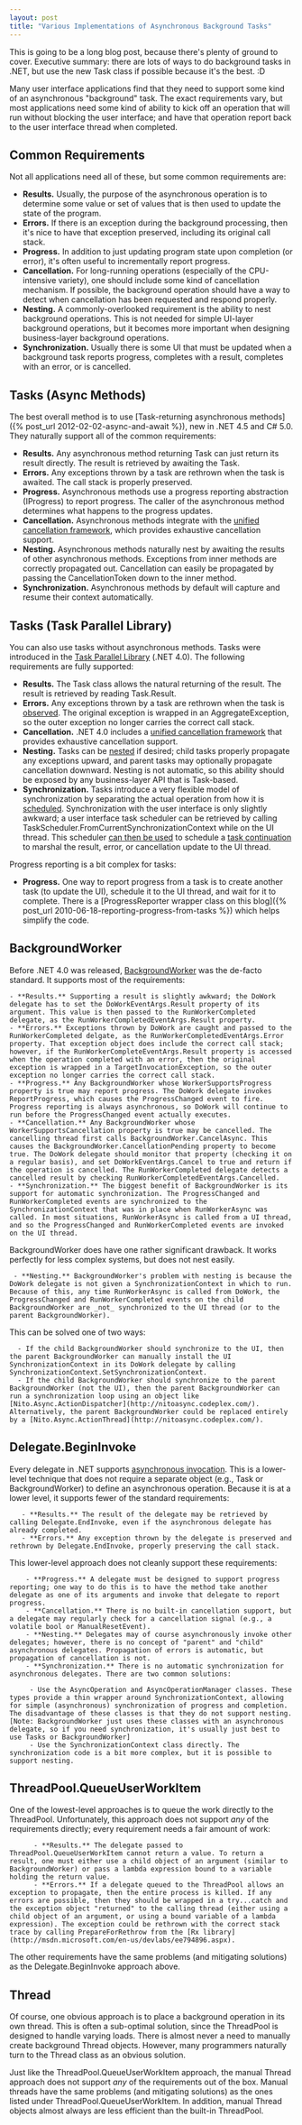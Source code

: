```yaml
---
layout: post
title: "Various Implementations of Asynchronous Background Tasks"
---
```

This is going to be a long blog post, because there's plenty of ground to cover. Executive summary: there are lots of ways to do background tasks in .NET, but use the new Task class if possible because it's the best. :D



Many user interface applications find that they need to support some kind of an asynchronous "background" task. The exact requirements vary, but most applications need some kind of ability to kick off an operation that will run without blocking the user interface; and have that operation report back to the user interface thread when completed.



## Common Requirements

Not all applications need all of these, but some common requirements are:



- **Results.** Usually, the purpose of the asynchronous operation is to determine some value or set of values that is then used to update the state of the program.
- **Errors.** If there is an exception during the background processing, then it's nice to have that exception preserved, including its original call stack.
- **Progress.** In addition to just updating program state upon completion (or error), it's often useful to incrementally report progress.
- **Cancellation.** For long-running operations (especially of the CPU-intensive variety), one should include some kind of cancellation mechanism. If possible, the background operation should have a way to detect when cancellation has been requested and respond properly.
- **Nesting.** A commonly-overlooked requirement is the ability to nest background operations. This is not needed for simple UI-layer background operations, but it becomes more important when designing business-layer background operations.
- **Synchronization.** Usually there is some UI that must be updated when a background task reports progress, completes with a result, completes with an error, or is cancelled.


## Tasks (Async Methods)

The best overall method is to use [Task-returning asynchronous methods]({% post_url 2012-02-02-async-and-await %}), new in .NET 4.5 and C# 5.0. They naturally support all of the common requirements:




 - **Results.** Any asynchronous method returning Task<TResult> can just return its result directly. The result is retrieved by awaiting the Task<TResult>.
 - **Errors.** Any exceptions thrown by a task are rethrown when the task is awaited. The call stack is properly preserved.
 - **Progress.** Asynchronous methods use a progress reporting abstraction (IProgress<T>) to report progress. The caller of the asynchronous method determines what happens to the progress updates.
 - **Cancellation.** Asynchronous methods integrate with the [unified cancellation framework](http://msdn.microsoft.com/en-us/library/dd997364.aspx), which provides exhaustive cancellation support.
 - **Nesting.** Asynchronous methods naturally nest by awaiting the results of other asynchronous methods. Exceptions from inner methods are correctly propagated out. Cancellation can easily be propagated by passing the CancellationToken down to the inner method.
 - **Synchronization.** Asynchronous methods by default will capture and resume their context automatically.


## Tasks (Task Parallel Library)

You can also use tasks without asynchronous methods. Tasks were introduced in the [Task Parallel 
Library](http://msdn.microsoft.com/en-us/library/dd537609.aspx) (.NET 4.0). The following requirements are fully supported:



  - **Results.** The Task<TResult> class allows the natural returning of the result. The result is retrieved by reading Task<TResult>.Result.
  - **Errors.** Any exceptions thrown by a task are rethrown when the task is [observed](http://msdn.microsoft.com/en-us/library/dd997415.aspx). The original exception is wrapped in an AggregateException, so the outer exception no longer carries the correct call stack.
  - **Cancellation.** .NET 4.0 includes a [unified cancellation framework](http://msdn.microsoft.com/en-us/library/dd997364.aspx) that provides exhaustive cancellation support.
  - **Nesting.** Tasks can be [nested](http://msdn.microsoft.com/en-us/library/dd997417.aspx) if desired; child tasks properly propagate any exceptions upward, and parent tasks may optionally propagate cancellation downward. Nesting is not automatic, so this ability should be exposed by any business-layer API that is Task-based.
  - **Synchronization.** Tasks introduce a very flexible model of synchronization by separating the actual operation from how it is [scheduled](http://msdn.microsoft.com/en-us/library/dd997402.aspx). Synchronization with the user interface is only slightly awkward; a user interface task scheduler can be retrieved by calling TaskScheduler.FromCurrentSynchronizationContext while on the UI thread. This scheduler [can then be used](http://msdn.microsoft.com/en-us/library/dd997394.aspx) to schedule a [task continuation](http://msdn.microsoft.com/en-us/library/ee372288.aspx) to marshal the result, error, or cancellation update to the UI thread.


Progress reporting is a bit complex for tasks:



   - **Progress.** One way to report progress from a task is to create another task (to update the UI), schedule it to the UI thread, and wait for it to complete. There is a [ProgressReporter wrapper class on this blog]({% post_url 2010-06-18-reporting-progress-from-tasks %}) which helps simplify the code.


## BackgroundWorker

Before .NET 4.0 was released, [BackgroundWorker](http://msdn.microsoft.com/en-us/library/8xs8549b.aspx) was the de-facto standard. It supports most of the requirements:



    - **Results.** Supporting a result is slightly awkward; the DoWork delegate has to set the DoWorkEventArgs.Result property of its argument. This value is then passed to the RunWorkerCompleted delegate, as the RunWorkerCompletedEventArgs.Result property.
    - **Errors.** Exceptions thrown by DoWork are caught and passed to the RunWorkerCompleted delgate, as the RunWorkerCompletedEventArgs.Error property. That exception object does include the correct call stack; however, if the RunWorkerCompleteEventArgs.Result property is accessed when the operation completed with an error, then the original exception is wrapped in a TargetInvocationException, so the outer exception no longer carries the correct call stack.
    - **Progress.** Any BackgroundWorker whose WorkerSupportsProgress property is true may report progress. The DoWork delegate invokes ReportProgress, which causes the ProgressChanged event to fire. Progress reporting is always asynchronous, so DoWork will continue to run before the ProgressChanged event actually executes.
    - **Cancellation.** Any BackgroundWorker whose WorkerSupportsCancellation property is true may be cancelled. The cancelling thread first calls BackgroundWorker.CancelAsync. This causes the BackgroundWorker.CancellationPending property to become true. The DoWork delegate should monitor that property (checking it on a regular basis), and set DoWorkEventArgs.Cancel to true and return if the operation is cancelled. The RunWorkerCompleted delegate detects a cancelled result by checking RunWorkerCompletedEventArgs.Cancelled.
    - **Synchronization.** The biggest benefit of BackgroundWorker is its support for automatic synchronization. The ProgressChanged and RunWorkerCompleted events are synchronized to the SynchronizationContext that was in place when RunWorkerAsync was called. In most situations, RunWorkerAsync is called from a UI thread, and so the ProgressChanged and RunWorkerCompleted events are invoked on the UI thread.


BackgroundWorker does have one rather significant drawback. It works perfectly for less complex systems, but does not nest easily.



     - **Nesting.** BackgroundWorker's problem with nesting is because the DoWork delegate is not given a SynchronizationContext in which to run. Because of this, any time RunWorkerAsync is called from DoWork, the ProgressChanged and RunWorkerCompleted events on the child BackgroundWorker are _not_ synchronized to the UI thread (or to the parent BackgroundWorker).
This can be solved one of two ways:

      - If the child BackgroundWorker should synchronize to the UI, then the parent BackgroundWorker can manually install the UI SynchronizationContext in its DoWork delegate by calling SynchronizationContext.SetSynchronizationContext.
      - If the child BackgroundWorker should synchronize to the parent BackgroundWorker (not the UI), then the parent BackgroundWorker can run a synchronization loop using an object like [Nito.Async.ActionDispatcher](http://nitoasync.codeplex.com/). Alternatively, the parent BackgroundWorker could be replaced entirely by a [Nito.Async.ActionThread](http://nitoasync.codeplex.com/).


## Delegate.BeginInvoke

Every delegate in .NET supports [asynchronous invocation](http://msdn.microsoft.com/en-us/library/2e08f6yc.aspx). This is a lower-level technique that does not require a separate object (e.g., Task or BackgroundWorker) to define an asynchronous operation. Because it is at a lower level, it supports fewer of the standard requirements:



       - **Results.** The result of the delegate may be retrieved by calling Delegate.EndInvoke, even if the asynchronous delegate has already completed.
       - **Errors.** Any exception thrown by the delegate is preserved and rethrown by Delegate.EndInvoke, properly preserving the call stack.


This lower-level approach does not cleanly support these requirements:



        - **Progress.** A delegate must be designed to support progress reporting; one way to do this is to have the method take another delegate as one of its arguments and invoke that delegate to report progress.
        - **Cancellation.** There is no built-in cancellation support, but a delegate may regularly check for a cancellation signal (e.g., a volatile bool or ManualResetEvent).
        - **Nesting.** Delegates may of course asynchronously invoke other delegates; however, there is no concept of "parent" and "child" asynchronous delegates. Propagation of errors is automatic, but propagation of cancellation is not.
        - **Synchronization.** There is no automatic synchronization for asynchronous delegates. There are two common solutions:

         - Use the AsyncOperation and AsyncOperationManager classes. These types provide a thin wrapper around SynchronizationContext, allowing for simple (asynchronous) synchronization of progress and completion. The disadvantage of these classes is that they do not support nesting. [Note: BackgroundWorker just uses these classes with an asynchronous delegate, so if you need synchronization, it's usually just best to use Tasks or BackgroundWorker]
         - Use the SynchronizationContext class directly. The synchronization code is a bit more complex, but it is possible to support nesting.


## ThreadPool.QueueUserWorkItem

One of the lowest-level approaches is to queue the work directly to the ThreadPool. Unfortunately, this approach does not support _any_ of the requirements directly; every requirement needs a fair amount of work:



          - **Results.** The delegate passed to ThreadPool.QueueUserWorkItem cannot return a value. To return a result, one must either use a child object of an argument (similar to BackgroundWorker) or pass a lambda expression bound to a variable holding the return value.
          - **Errors.** If a delegate queued to the ThreadPool allows an exception to propagate, then the entire process is killed. If any errors are possible, then they should be wrapped in a try...catch and the exception object "returned" to the calling thread (either using a child object of an argument, or using a bound variable of a lambda expression). The exception could be rethrown with the correct stack trace by calling PrepareForRethrow from the [Rx library](http://msdn.microsoft.com/en-us/devlabs/ee794896.aspx).


The other requirements have the same problems (and mitigating solutions) as the Delegate.BeginInvoke approach above.



## Thread

Of course, one obvious approach is to place a background operation in its own thread. This is often a sub-optimal solution, since the ThreadPool is designed to handle varying loads. There is almost never a need to manually create background Thread objects. However, many programmers naturally turn to the Thread class as an obvious solution.



Just like the ThreadPool.QueueUserWorkItem approach, the manual Thread approach does not support _any_ of the requirements out of the box. Manual threads have the same problems (and mitigating solutions) as the ones listed under ThreadPool.QueueUserWorkItem. In addition, manual Thread objects almost always are less efficient than the built-in ThreadPool.

